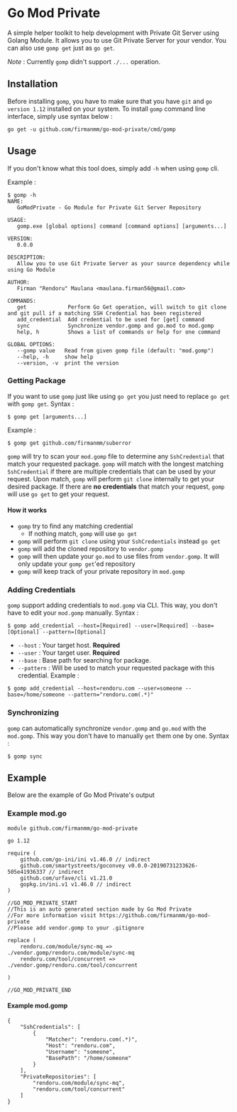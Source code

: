 # Go Mod Private
A simple helper toolkit to help development with Private Git Server using Golang Module. It allows you to use Git Private Server for your vendor. You can also use `gomp get` just as `go get`. 

*Note* : Currently `gomp` didn't support `./...` operation.

## Installation
Before installing `gomp`, you have to make sure that you have `git` and `go version 1.12` installed on your system.
To install `gomp` command line interface, simply use syntax below :
```
go get -u github.com/firmanmm/go-mod-private/cmd/gomp
```

## Usage
If you don't know what this tool does, simply add `-h` when using `gomp` cli. 

Example : 
```
$ gomp -h
NAME:
   GoModPrivate - Go Module for Private Git Server Repository

USAGE:
   gomp.exe [global options] command [command options] [arguments...]

VERSION:
   0.0.0

DESCRIPTION:
   Allow you to use Git Private Server as your source dependency while using Go Module

AUTHOR:
   Firman "Rendoru" Maulana <maulana.firman56@gmail.com>

COMMANDS:
   get             Perform Go Get operation, will switch to git clone and git pull if a matching SSH Credential has been registered
   add_credential  Add credential to be used for [get] command
   sync            Synchronize vendor.gomp and go.mod to mod.gomp
   help, h         Shows a list of commands or help for one command

GLOBAL OPTIONS:
   --gomp value   Read from given gomp file (default: "mod.gomp")
   --help, -h     show help
   --version, -v  print the version
```
### Getting Package
If you want to use `gomp` just like using `go get` you just need to replace `go get` with `gomp get`.
Syntax : 
```
$ gomp get [arguments...]
```
Example :
```
$ gomp get github.com/firmanmm/suberror
```
`gomp` will try to scan your `mod.gomp` file to determine any `SshCredential` that match your requested package. `gomp` will match with the longest matching `SshCredential` if there are multiple credentials that can be used by your request. Upon match, `gomp` will perform `git clone` internally to get your desired package. If there are **no credentials** that match your request, `gomp` will use `go get` to get your request.

#### How it works
- `gomp` try to find any matching credential
    - If nothing match, `gomp` will use `go get`
- `gomp` will perform `git clone` using your `SshCredentials` instead `go get` 
- `gomp` will add the cloned repository to `vendor.gomp`
- `gomp` will then update your `go.mod` to use files from `vendor.gomp`. It will only update your `gomp get`'ed repository
- `gomp` will keep track of your private repository in `mod.gomp`

### Adding Credentials
`gomp` support adding credentials to `mod.gomp` via CLI. This way, you don't have to edit your `mod.gomp` manually.
Syntax :
```
$ gomp add_credential --host=[Required] --user=[Required] --base=[Optional] --pattern=[Optional]
```
- `--host` : Your target host. **Required**
- `--user` : Your target user. **Required**
- `--base` : Base path for searching for package.
- `--pattern` : Will be used to match your requested package with this credential.
Example : 
```
$ gomp add_credential --host=rendoru.com --user=someone --base=/home/someone --pattern="rendoru.com(.*)"
```
### Synchronizing
`gomp` can automatically synchronize `vendor.gomp` and `go.mod` with the `mod.gomp`. This way you don't have to manually `get` them one by one.
Syntax : 
``` 
$ gomp sync
```

## Example
Below are the example of Go Mod Private's output

### Example mod.go
```
module github.com/firmanmm/go-mod-private

go 1.12

require (
	github.com/go-ini/ini v1.46.0 // indirect
	github.com/smartystreets/goconvey v0.0.0-20190731233626-505e41936337 // indirect
	github.com/urfave/cli v1.21.0
	gopkg.in/ini.v1 v1.46.0 // indirect
)

//GO_MOD_PRIVATE_START
//This is an auto generated section made by Go Mod Private
//For more information visit https://github.com/firmanmm/go-mod-private
//Please add vendor.gomp to your .gitignore

replace (
	rendoru.com/module/sync-mq => ./vendor.gomp/rendoru.com/module/sync-mq
	rendoru.com/tool/concurrent => ./vendor.gomp/rendoru.com/tool/concurrent

)

//GO_MOD_PRIVATE_END
```

#### Example mod.gomp
```
{
    "SshCredentials": [
        {
            "Matcher": "rendoru.com(.*)",
            "Host": "rendoru.com",
            "Username": "someone",
            "BasePath": "/home/someone"
        }
    ],
    "PrivateRepositories": [
        "rendoru.com/module/sync-mq",
        "rendoru.com/tool/concurrent"
    ]
}
```
